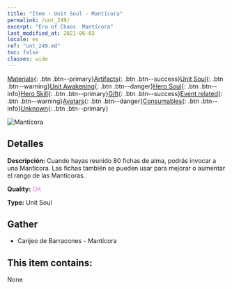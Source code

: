 ```yaml
---
title: "Item - Unit Soul - Mantícora"
permalink: /unt_249/
excerpt: "Era of Chaos  Mantícora"
last_modified_at: 2021-06-03
locale: es
ref: "unt_249.md"
toc: false
classes: wide
---
```

 [Materials](/ItemsES/){: .btn .btn--primary}[Artifacts](/ItemsES/Artifacts/){: .btn .btn--success}[Unit Soul](/ItemsES/UnitSoul/){: .btn .btn--warning}[Unit Awakening](/ItemsES/UnitAwakening/){: .btn .btn--danger}[Hero Soul](/ItemsES/HeroSoul/){: .btn .btn--info}[Hero Skill](/ItemsES/HeroSkill/){: .btn .btn--primary}[Gift](/ItemsES/Gift/){: .btn .btn--success}[Event related](/ItemsES/Events/){: .btn .btn--warning}[Avatars](/ItemsES/Avatars/){: .btn .btn--danger}[Consumables](/ItemsES/Consumables/){: .btn .btn--info}[Unknown](/ItemsES/Unknown/){: .btn .btn--primary}

 ![Mantícora](/images/u/ti_shixie.jpg)

## Detalles
 **Descripción:** Cuando hayas reunido 80 fichas de alma, podrás invocar a una Mantícora. Las fichas también se pueden usar para mejorar o aumentar el rango de las Mantícoras.

 **Quality:** <span style="color: #DA70D6">OK</span>

 **Type:** Unit Soul

## Gather

*    Canjeo de Barracones - Mantícora 

## This item contains:

  None

